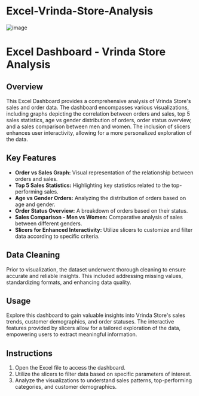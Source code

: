 # Excel-Vrinda-Store-Analysis

![image](https://github.com/nikhilbordekar/Excel-Vrinda-Store-Analysis/assets/121897260/54d1dd44-8f1b-4a96-8129-d2a2240173bc)

# Excel Dashboard - Vrinda Store Analysis

## Overview
This Excel Dashboard provides a comprehensive analysis of Vrinda Store's sales and order data. The dashboard encompasses various visualizations, including graphs depicting the correlation between orders and sales, top 5 sales statistics, age vs gender distribution of orders, order status overview, and a sales comparison between men and women. The inclusion of slicers enhances user interactivity, allowing for a more personalized exploration of the data.

## Key Features
- **Order vs Sales Graph:** Visual representation of the relationship between orders and sales.
- **Top 5 Sales Statistics:** Highlighting key statistics related to the top-performing sales.
- **Age vs Gender Orders:** Analyzing the distribution of orders based on age and gender.
- **Order Status Overview:** A breakdown of orders based on their status.
- **Sales Comparison - Men vs Women:** Comparative analysis of sales between different genders.
- **Slicers for Enhanced Interactivity:** Utilize slicers to customize and filter data according to specific criteria.

## Data Cleaning
Prior to visualization, the dataset underwent thorough cleaning to ensure accurate and reliable insights. This included addressing missing values, standardizing formats, and enhancing data quality.

## Usage
Explore this dashboard to gain valuable insights into Vrinda Store's sales trends, customer demographics, and order statuses. The interactive features provided by slicers allow for a tailored exploration of the data, empowering users to extract meaningful information.

## Instructions
1. Open the Excel file to access the dashboard.
2. Utilize the slicers to filter data based on specific parameters of interest.
3. Analyze the visualizations to understand sales patterns, top-performing categories, and customer demographics.
